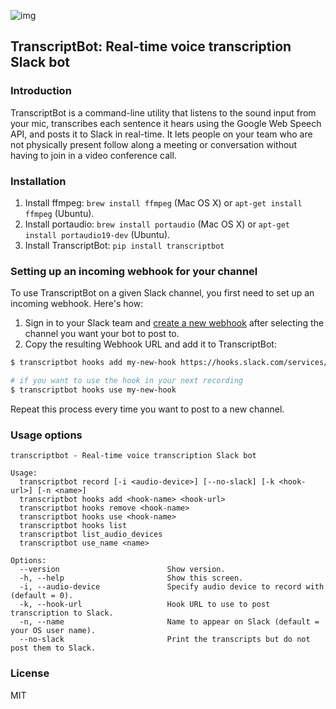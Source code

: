 ![img](http://i.imgur.com/mAaNgvr.gif)

## TranscriptBot: Real-time voice transcription Slack bot

### Introduction

TranscriptBot is a command-line utility that listens to the sound input from your mic, transcribes each sentence it hears using the Google Web Speech API, and posts it to Slack in real-time. It lets people on your team who are not physically present follow along a meeting or conversation without having to join in a video conference call.

### Installation

1. Install ffmpeg: `brew install ffmpeg` (Mac OS X) or `apt-get install ffmpeg` (Ubuntu).
2. Install portaudio: `brew install portaudio` (Mac OS X) or `apt-get install portaudio19-dev` (Ubuntu).
2. Install TranscriptBot: `pip install transcriptbot`

### Setting up an incoming webhook for your channel

To use TranscriptBot on a given Slack channel, you first need to set up an incoming webhook. Here's how:

1. Sign in to your Slack team and [create a new webhook](https://my.slack.com/services/new/incoming-webhook/) after selecting the channel you want your bot to post to.
2. Copy the resulting Webhook URL and add it to TranscriptBot:

```bash
$ transcriptbot hooks add my-new-hook https://hooks.slack.com/services/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

# if you want to use the hook in your next recording
$ transcriptbot hooks use my-new-hook
```

Repeat this process every time you want to post to a new channel.

### Usage options

```
transcriptbot - Real-time voice transcription Slack bot

Usage:
  transcriptbot record [-i <audio-device>] [--no-slack] [-k <hook-url>] [-n <name>]
  transcriptbot hooks add <hook-name> <hook-url>
  transcriptbot hooks remove <hook-name>
  transcriptbot hooks use <hook-name>
  transcriptbot hooks list
  transcriptbot list_audio_devices
  transcriptbot use_name <name>

Options:
  --version                        Show version.
  -h, --help                       Show this screen.
  -i, --audio-device               Specify audio device to record with (default = 0).
  -k, --hook-url                   Hook URL to use to post transcription to Slack.
  -n, --name                       Name to appear on Slack (default = your OS user name).
  --no-slack                       Print the transcripts but do not post them to Slack.
```

### License

MIT
